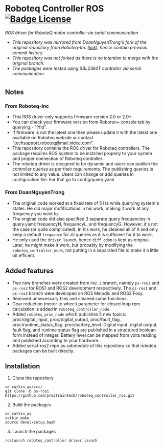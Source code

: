 # Roboteq Controller ROS [![Badge License]][License]
*ROS driver for RoboteQ motor controller via serial communication*
- *This repository was mirrored from DoanNguyenTrong's fork of the original repository from Roboteq-Inc ([link](https://github.com/DoanNguyenTrong/roboteq_controller_ros)), hence contain previous commit history.*
- *This repository was not forked as there is no intention to merge with the original branch.*
- *The packages were tested using SBL2360T controller via serial communication.*
#

## Notes

### From Roboteq-Inc

- This ROS driver only supports firmware version 2.0 or 2.0+.
- You can check your firmware version from Roborun+ console tab by querying - "?fid".
- If firmware is not the latest one then please update it with the latest one available on Roboteq website or contact "techsupport.roboteq@mail.nidec.com".
- This repository contains the ROS driver for Roboteq controllers. The package requires ROS system to be installed properly to your system  and proper connection of Roboteq controller.
- The roboteq driver is designed to be dynamic and users can publish the controller queries as per their requirements. The publishing queries is not limited to any value. Users can change or add queries in configuration file. For that go to config/query.yaml

### From DoanNguyenTrong

- The original code worked at a fixed rate of 5 Hz while querying system's states. He did major mofifications in his work, making it work at any frequency you want to.
- The original code did also specified 3 separate query frequencies in query.yaml: frequencyH, frequencyL, and frequencyG. However, it's not the case (or quite complicated). In his work, he cleaned all of it and only keep a default `frequency` for all queries as it is sufficient for it to work.
- He only used the `driver.launch`, hence `diff_odom` is kept as original. Later, he might make it work, but probably by modifying the `roboteq_controller_node`, not putting in a separated file to make it a little bit efficent.

## Added features
- Two new branches were created from `FW2.1` branch, namely `ps-ros1` and `ps-ros2` for ROS1 and ROS2 development respectively. The `ps-ros1` and `ps-ros2` branch were developed on ROS Melodic and ROS2 Foxy.
- Removed unnecessary files and cleaned some functions.
- Gear reduction (motor to wheel) parameter for closed loop rpm calculation is added in `roboteq_controller_node`.
- Added `roboteq_proc_node` which publishes 5 new topics: proc/digital_input, proc/digital_output, proc/fault_flag, proc/runtime_status_flag, proc/battery_level. Digital input, digital output, fault flag, and runtime status flag are published in a structured boolean form instead of integer. Battery level can be mapped from volts reading and published according to your hardware.
- Added serial-ros2 repo as submodule of this repository so that roboteq packages can be built directly.


## Installation

1.  Clone the repository
```shell
cd catkin_ws/src/
git clone -b ps-ros1 https://github.com/prostraintech/roboteq_controller_ros.git
```

2. Build the packages 
```shell
cd catkin_ws
catkin_make
source devel/setup.bash
```

3. Launch the packages 
```shell
roslaunch roboteq_controller driver.launch
```

<!----------------------------------------------------------------------------->
[Badge License]: https://img.shields.io/github/license/prostraintech/roboteq_controller_ros
[License]: LICENSE